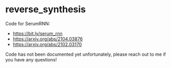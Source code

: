 # reverse_synthesis

Code for SerumRNN:
- https://bit.ly/serum_rnn
- https://arxiv.org/abs/2104.03876
- https://arxiv.org/abs/2102.03170

Code has not been documented yet unfortunately, please reach out to me if you have any questions!
